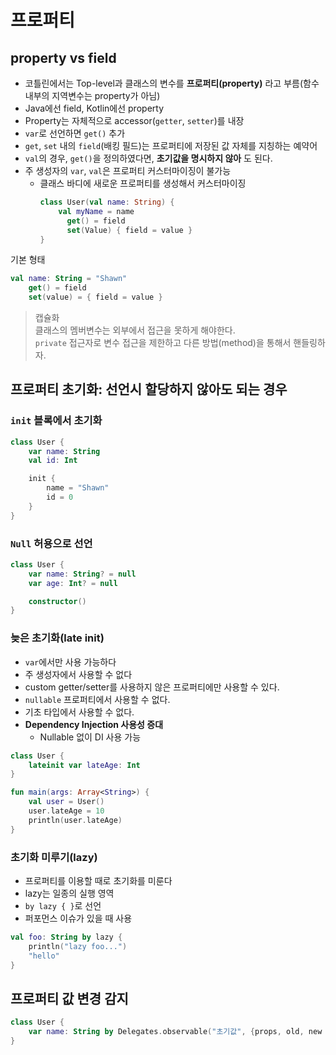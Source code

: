 # 프로퍼티

## property vs field

* 코틀린에서는 Top-level과 클래스의 변수를 **프로퍼티(property)** 라고 부름(함수 내부의 지역변수는 property가 아님)
* Java에선 field, Kotlin에선 property
* Property는 자체적으로 accessor(`getter`, `setter`)를 내장
* `var`로 선언하면 `get()` 추가
* `get`, `set` 내의 `field`(배킹 필드)는 프로퍼티에 저장된 값 자체를 지칭하는 예약어
* `val`의 경우, `get()`을 정의하였다면, **초기값을 명시하지 않아** 도 된다.
* 주 생성자의 `var`, `val`은 프로퍼티 커스터마이징이 불가능
  * 클래스 바디에 새로운 프로퍼티를 생성해서 커스터마이징
    ```kotlin
    class User(val name: String) {
        val myName = name
          get() = field
          set(Value) { field = value }
    }
    ```



기본 형태
```kotlin
val name: String = "Shawn"
    get() = field
    set(value) = { field = value }
```



>캡슐화  
>클래스의 멤버변수는 외부에서 접근을 못하게 해야한다.  
>`private` 접근자로 변수 접근을 제한하고 다른 방법(method)을 통해서 핸들링하자.

## 프로퍼티 초기화: 선언시 할당하지 않아도 되는 경우

### `init` 블록에서 초기화

```kotlin
class User {
    var name: String
    val id: Int

    init {
        name = "Shawn"
        id = 0
    }
}
```

### `Null` 허용으로 선언

```kotlin
class User {
    var name: String? = null
    var age: Int? = null

    constructor()
}
```

### 늦은 초기화(late init)

* `var`에서만 사용 가능하다
* 주 생성자에서 사용할 수 없다
* custom getter/setter를 사용하지 않은 프로퍼티에만 사용할 수 있다.
* `nullable` 프로퍼티에서 사용할 수 없다.
* 기초 타입에서 사용할 수 없다.
* **Dependency Injection 사용성 증대**
  * Nullable 없이 DI 사용 가능

```kotlin
class User {
    lateinit var lateAge: Int
}

fun main(args: Array<String>) {
    val user = User()
    user.lateAge = 10
    println(user.lateAge)
}
```

### 초기화 미루기(lazy)

* 프로퍼티를 이용할 때로 초기화를 미룬다
* lazy는 일종의 실행 영역
* `by lazy { }`로 선언
* 퍼포먼스 이슈가 있을 때 사용

```kotlin
val foo: String by lazy {
    println("lazy foo...")
    "hello"
}
```

## 프로퍼티 값 변경 감지

```kotlin
class User {
    var name: String by Delegates.observable("초기값", {props, old, new -> println("$old .. $new")})
}